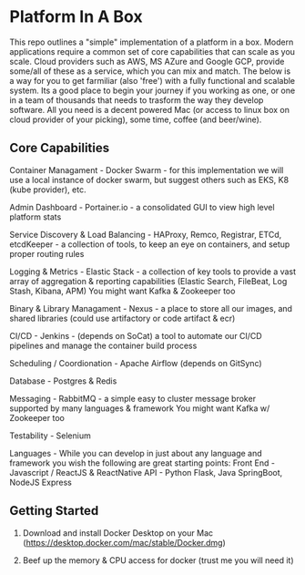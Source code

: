 # Platform In A Box
This repo outlines a "simple" implementation of a platform in a box.  Modern applications require a common set of core capabilities that can scale as you scale.  Cloud providers such as AWS, MS AZure and Google GCP, provide some/all of these as a service, which you can mix and match.  The below is a way for you to get farmiliar (also 'free') with a fully functional and scalable system.  Its a good place to begin your journey if you working as one, or one in a team of thousands that needs to trasform the way they develop software.  All you need is a decent powered Mac (or access to linux box on cloud provider of your picking), some time, coffee (and beer/wine).  


## Core Capabilities

Container Managament - Docker Swarm - for this implementation we will use a local instance of docker swarm, but suggest others such as EKS, K8 (kube provider), etc.

Admin Dashboard - Portainer.io - a consolidated GUI to view high level platform stats

Service Discovery & Load Balancing - HAProxy, Remco, Registrar, ETCd, etcdKeeper - a collection of tools, to keep an eye on containers, and setup proper routing rules

Logging & Metrics - Elastic Stack - a collection of key tools to provide a vast array of aggregation & reporting capabilities
    (Elastic Search, FileBeat, Log Stash, Kibana, APM)
    You might want Kafka & Zookeeper too
    
Binary & Library Managament - Nexus - a place to store all our images, and shared libraries (could use artifactory or code artifact & ecr)

CI/CD - Jenkins - (depends on SoCat) a tool to automate our CI/CD pipelines and manage the container build process

Scheduling / Coordionation - Apache Airflow (depends on GitSync)

Database - Postgres & Redis

Messaging - RabbitMQ - a simple easy to cluster message broker supported by many languages & framework
  You might want Kafka w/ Zookeeper too

Testability - Selenium 

Languages - While you can develop in just about any language and framework you wish the following are great starting points:
  Front End - Javascript / ReactJS & ReactNative
  API - Python Flask, Java SpringBoot, NodeJS Express
  
  
## Getting Started

1. Download and install Docker Desktop on your Mac (https://desktop.docker.com/mac/stable/Docker.dmg)

2. Beef up the memory & CPU access for docker (trust me you will need it)


